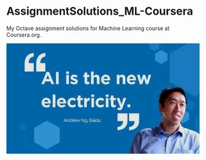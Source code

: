 # AssignmentSolutions_ML-Coursera
My Octave assignment solutions for Machine Learning course at Coursera.org.

![](an.jpg)
